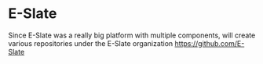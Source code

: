 # E-Slate

Since E-Slate was a really big platform with multiple components, will create various repositories under the E-Slate organization
https://github.com/E-Slate

